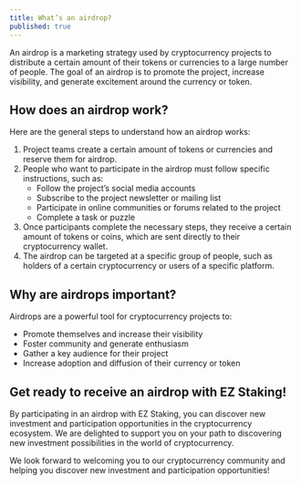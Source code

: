 ```yaml
---
title: What’s an airdrop?
published: true
---
```


An airdrop is a marketing strategy used by cryptocurrency projects to distribute a certain amount of their tokens or currencies to a large number of people. The goal of an airdrop is to promote the project, increase visibility, and generate excitement around the currency or token.

## **How does an airdrop work?**

Here are the general steps to understand how an airdrop works:

1. Project teams create a certain amount of tokens or currencies and reserve them for airdrop.
2. People who want to participate in the airdrop must follow specific instructions, such as:
   * Follow the project’s social media accounts
   * Subscribe to the project newsletter or mailing list
   * Participate in online communities or forums related to the project
   * Complete a task or puzzle
3. Once participants complete the necessary steps, they receive a certain amount of tokens or coins, which are sent directly to their cryptocurrency wallet.
4. The airdrop can be targeted at a specific group of people, such as holders of a certain cryptocurrency or users of a specific platform.

## **Why are airdrops important?**

Airdrops are a powerful tool for cryptocurrency projects to:

* Promote themselves and increase their visibility
* Foster community and generate enthusiasm
* Gather a key audience for their project
* Increase adoption and diffusion of their currency or token

## **Get ready to receive an airdrop with EZ Staking!**

By participating in an airdrop with EZ Staking, you can discover new investment and participation opportunities in the cryptocurrency ecosystem. We are delighted to support you on your path to discovering new investment possibilities in the world of cryptocurrency.

We look forward to welcoming you to our cryptocurrency community and helping you discover new investment and participation opportunities!
